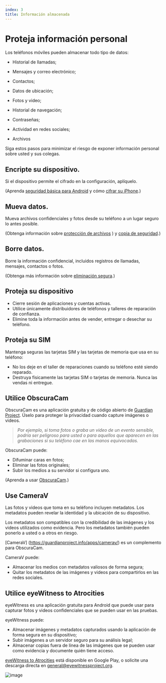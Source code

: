 ```yaml
---
index: 3
title: Información almacenada
---
```

# Proteja información personal

Los teléfonos móviles pueden almacenar todo tipo de datos:

*   Historial de llamadas;
*   Mensajes y correo electrónico;
*   Contactos;
*   Datos de ubicación;
*   Fotos y video;
*   Historial de navegación;
*   Contraseñas;

*   Actividad en redes sociales;
*   Archivos

Siga estos pasos para minimizar el riesgo de exponer información personal sobre usted y sus colegas.

## Encripte su dispositivo.

Si el dispositivo permite el cifrado en la configuración, aplíquelo.

(Aprenda [seguridad básica para Android](umbrella://tools/other/s_android.md)  y cómo [cifrar su iPhone](umbrella://tools/encryption/s_encrypt-your-iphone.md).)

## Mueva datos.

Mueva archivos confidenciales y fotos desde su teléfono a un lugar seguro lo antes posible.

(Obtenga información sobre [protección de archivos](umbrella://information/protecting-files) ) y [copia de seguridad](umbrella://information/backing-up).)

## Borre datos.

Borre la información confidencial, incluidos registros de llamadas, mensajes, contactos o fotos.

(Obtenga más información sobre [eliminación segura](umbrella://information/safely-deleting).)

## Proteja su dispositivo

*   Cierre sesión de aplicaciones y cuentas activas.
*   Utilice únicamente distribuidores de teléfonos y talleres de reparación de confianza.
*   Elimine toda la información antes de vender, entregar o desechar su teléfono.

## Proteja su SIM

Mantenga seguras las tarjetas SIM y las tarjetas de memoria que usa en su teléfono:

*   No los deje en el taller de reparaciones cuando su teléfono esté siendo reparado.
*   Destruya físicamente las tarjetas SIM o tarjetas de memoria. Nunca las vendas ni entregue.

## Utilice ObscuraCam

ObscuraCam es una aplicación gratuita y de código abierto de [Guardian Project](https://guardianproject.info/). Úselo para proteger la privacidad cuando capture imágenes o videos.

> *Por ejemplo, si toma fotos o graba un video de un evento sensible, podría ser peligroso para usted o para aquellos que aparecen en las grabaciones si su teléfono cae en las manos equivocadas.*

ObscuraCam puede:

*   Difuminar caras en fotos;
*   Eliminar las fotos originales;
*   Subir los medios a su servidor si configura uno.

(Aprenda a usar [ObscuraCam](umbrella://tools/messaging/s_obscuracam.md).)

## Use CameraV

Las fotos y videos que toma en su teléfono incluyen metadatos. Los metadatos pueden revelar la identidad y la ubicación de su dispositivo.

Los metadatos son compatibles con la credibilidad de las imágenes y los videos utilizados como evidencia. Pero los metadatos también pueden ponerlo a usted o a otros en riesgo.

[CameraV] (https://guardianproject.info/apps/camerav/) es un complemento para ObscuraCam.

CameraV puede:

*   Almacenar los medios con metadatos valiosos de forma segura;
*   Quitar los metadatos de las imágenes y videos para compartirlos en las redes sociales.

## Utilice eyeWitness to Atrocities

eyeWitness es una aplicación gratuita para Android que puede usar para capturar fotos y videos confidenciales que se pueden usar en las pruebas.

eyeWitness puede:

*   Almacenar imágenes y metadatos capturados usando la aplicación de forma segura en su dispositivo;
*   Subir imágenes a un servidor seguro para su análisis legal;
*   Almacenar copias fuera de línea de las imágenes que se pueden usar como evidencia y documente quién tiene acceso.

[eyeWitness to Atrocities](http://www.eyewitnessproject.org/) está disponible en Google Play, o solicite una descarga directa en [general@eyewitnessproject.org](general@eyewitnessproject.org).

![image](mobile3.png)